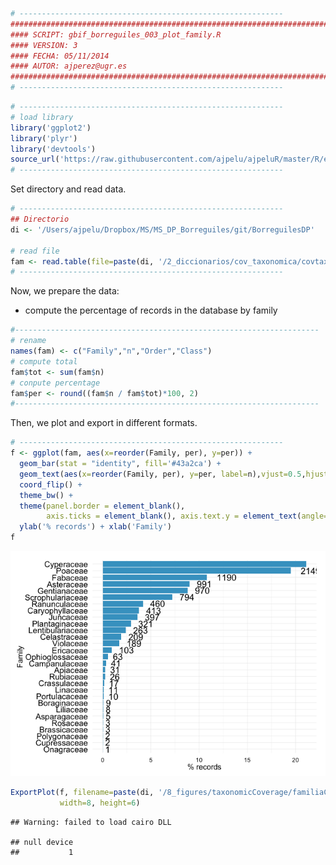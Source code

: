 ``` r
# -----------------------------------------------------------
#############################################################################
#### SCRIPT: gbif_borreguiles_003_plot_family.R                          ####
#### VERSION: 3                                                          ####
#### FECHA: 05/11/2014                                                   ####
#### AUTOR: ajperez@ugr.es                                               ####
#############################################################################
# -----------------------------------------------------------
```

``` r
# -----------------------------------------------------------
# load library
library('ggplot2')
library('plyr')
library('devtools')
source_url('https://raw.githubusercontent.com/ajpelu/ajpeluR/master/R/exportggplot.R')
# -----------------------------------------------------------
```

Set directory and read data.

``` r
# -----------------------------------------------------------
## Directorio 
di <- '/Users/ajpelu/Dropbox/MS/MS_DP_Borreguiles/git/BorreguilesDP'

# read file
fam <- read.table(file=paste(di, '/2_diccionarios/cov_taxonomica/covtax_family.txt', sep=''), header=TRUE, sep=';')
# -----------------------------------------------------------
```

Now, we prepare the data:

-   compute the percentage of records in the database by family

``` r
#--------------------------------------------------------------------
# rename 
names(fam) <- c("Family","n","Order","Class")
# compute total
fam$tot <- sum(fam$n)
# conpute percentage
fam$per <- round((fam$n / fam$tot)*100, 2)
#--------------------------------------------------------------------
```

Then, we plot and export in different formats.

``` r
# -----------------------------------------------------------
f <- ggplot(fam, aes(x=reorder(Family, per), y=per)) +
  geom_bar(stat = "identity", fill='#43a2ca') + 
  geom_text(aes(x=reorder(Family, per), y=per, label=n),vjust=0.5,hjust=-0.5) + 
  coord_flip() +
  theme_bw() + 
  theme(panel.border = element_blank(),
        axis.ticks = element_blank(), axis.text.y = element_text(angle=0, vjust=0.5, size=13)) + 
  ylab('% records') + xlab('Family') 
f
```

![plot of chunk plot](./gbif_borreguiles_003_plot_family_files/figure-markdown_github/plot.png)

``` r
ExportPlot(f, filename=paste(di, '/8_figures/taxonomicCoverage/familiaCov',sep=''), 
           width=8, height=6)
```

    ## Warning: failed to load cairo DLL

    ## null device 
    ##           1
